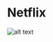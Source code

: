 # Netflix
![alt text](https://raw.githubusercontent.com/GabrielChagas1/Cursos/master/Sites/Netflix/netflix.gif)